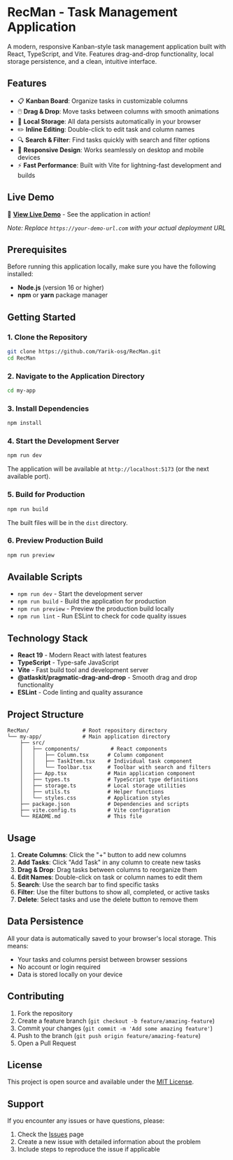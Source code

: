 # RecMan - Task Management Application

A modern, responsive Kanban-style task management application built with React, TypeScript, and Vite. Features drag-and-drop functionality, local storage persistence, and a clean, intuitive interface.

## Features

- 📋 **Kanban Board**: Organize tasks in customizable columns
- 🖱️ **Drag & Drop**: Move tasks between columns with smooth animations
- 💾 **Local Storage**: All data persists automatically in your browser
- ✏️ **Inline Editing**: Double-click to edit task and column names
- 🔍 **Search & Filter**: Find tasks quickly with search and filter options
- 📱 **Responsive Design**: Works seamlessly on desktop and mobile devices
- ⚡ **Fast Performance**: Built with Vite for lightning-fast development and builds

## Live Demo

🚀 **[View Live Demo](https://your-demo-url.com)** - See the application in action!

*Note: Replace `https://your-demo-url.com` with your actual deployment URL*

## Prerequisites

Before running this application locally, make sure you have the following installed:

- **Node.js** (version 16 or higher)
- **npm** or **yarn** package manager

## Getting Started

### 1. Clone the Repository

```bash
git clone https://github.com/Yarik-osg/RecMan.git
cd RecMan
```

### 2. Navigate to the Application Directory

```bash
cd my-app
```

### 3. Install Dependencies

```bash
npm install
```

### 4. Start the Development Server

```bash
npm run dev
```

The application will be available at `http://localhost:5173` (or the next available port).

### 5. Build for Production

```bash
npm run build
```

The built files will be in the `dist` directory.

### 6. Preview Production Build

```bash
npm run preview
```

## Available Scripts

- `npm run dev` - Start the development server
- `npm run build` - Build the application for production
- `npm run preview` - Preview the production build locally
- `npm run lint` - Run ESLint to check for code quality issues

## Technology Stack

- **React 19** - Modern React with latest features
- **TypeScript** - Type-safe JavaScript
- **Vite** - Fast build tool and development server
- **@atlaskit/pragmatic-drag-and-drop** - Smooth drag and drop functionality
- **ESLint** - Code linting and quality assurance

## Project Structure

```
RecMan/                 # Root repository directory
└── my-app/             # Main application directory
    ├── src/
    │   ├── components/          # React components
    │   │   ├── Column.tsx      # Column component
    │   │   ├── TaskItem.tsx    # Individual task component
    │   │   └── Toolbar.tsx     # Toolbar with search and filters
    │   ├── App.tsx             # Main application component
    │   ├── types.ts            # TypeScript type definitions
    │   ├── storage.ts          # Local storage utilities
    │   ├── utils.ts            # Helper functions
    │   └── styles.css          # Application styles
    ├── package.json            # Dependencies and scripts
    ├── vite.config.ts          # Vite configuration
    └── README.md               # This file
```

## Usage

1. **Create Columns**: Click the "+" button to add new columns
2. **Add Tasks**: Click "Add Task" in any column to create new tasks
3. **Drag & Drop**: Drag tasks between columns to reorganize them
4. **Edit Names**: Double-click on task or column names to edit them
5. **Search**: Use the search bar to find specific tasks
6. **Filter**: Use the filter buttons to show all, completed, or active tasks
7. **Delete**: Select tasks and use the delete button to remove them

## Data Persistence

All your data is automatically saved to your browser's local storage. This means:
- Your tasks and columns persist between browser sessions
- No account or login required
- Data is stored locally on your device

## Contributing

1. Fork the repository
2. Create a feature branch (`git checkout -b feature/amazing-feature`)
3. Commit your changes (`git commit -m 'Add some amazing feature'`)
4. Push to the branch (`git push origin feature/amazing-feature`)
5. Open a Pull Request

## License

This project is open source and available under the [MIT License](LICENSE).

## Support

If you encounter any issues or have questions, please:
1. Check the [Issues](https://github.com/Yarik-osg/RecMan/issues) page
2. Create a new issue with detailed information about the problem
3. Include steps to reproduce the issue if applicable
